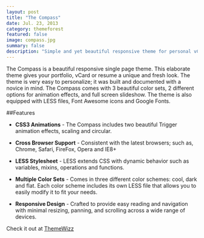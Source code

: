 ```yaml
---
layout: post
title: "The Compass"
date: Jul. 23, 2013
category: themeforest
featured: false
image: compass.jpg
summary: false
description: "Simple and yet beautiful responsive theme for personal vCard, portfolio or resume use."
---
```


The Compass is a beautiful responsive single page theme. This elaborate theme gives your portfolio, vCard or resume a unique and fresh look. The theme is very easy to personalize; it was built and documented with a novice in mind. The Compass comes with 3 beautiful color sets, 2 different options for animation effects, and full screen slideshow. The theme is also equipped with LESS files, Font Awesome icons and Google Fonts.

##Features

* **CSS3 Animations** - The Compass includes two beautiful Trigger animation effects, scaling and circular.

* **Cross Browser Support** - Consistent with the latest browsers; such as, Chrome, Safari, FireFox, Opera and IE8+

* **LESS Stylesheet** - LESS extends CSS with dynamic behavior such as variables, mixins, operations and functions.

* **Multiple Color Sets** - Comes in three different color schemes: cool, dark and flat. Each color scheme includes its own LESS file that allows you to easily modify it to fit your needs.

* **Responsive Design** - Crafted to provide easy reading and navigation with minimal resizing, panning, and scrolling across a wide range of devices.

Check it out at [ThemeWizz](http://themewizz.com/themes/compass/)